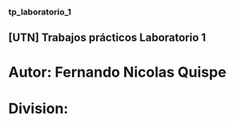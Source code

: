### tp_laboratorio_1
## [UTN] Trabajos prácticos Laboratorio 1 
# Autor: Fernando Nicolas Quispe 
# Division:
